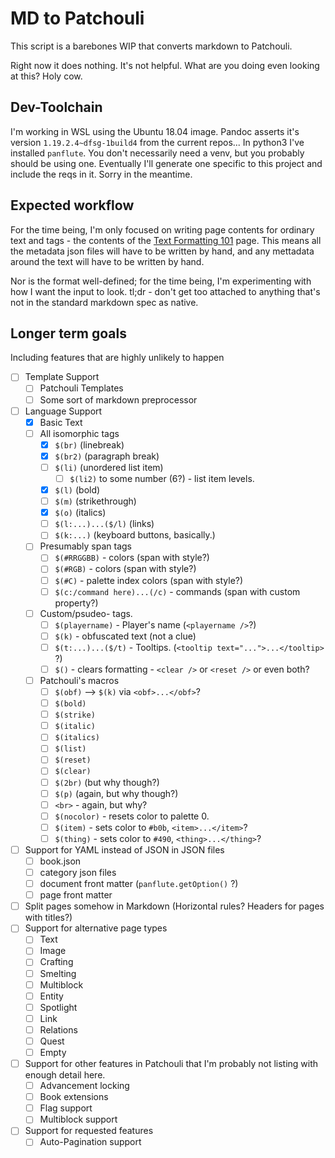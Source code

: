 MD to Patchouli
===============

This script is a barebones WIP that converts markdown to Patchouli.

Right now it does nothing. It's not helpful. What are you doing even looking at this? Holy cow.

Dev-Toolchain
-------------
I'm working in WSL using the Ubuntu 18.04 image. Pandoc asserts it's version `1.19.2.4~dfsg-1build4` from the current repos... In python3 I've installed `panflute`. You don't necessarily need a venv, but you probably should be using one. Eventually I'll generate one specific to this project and include the reqs in it. Sorry in the meantime.

Expected workflow
-----------------
For the time being, I'm only focused on writing page contents for ordinary text and tags - the contents of the [Text Formatting 101](https://github.com/Vazkii/Patchouli/wiki/Text-Formatting-101) page. This means all the metadata json files will have to be written by hand, and any mettadata around the text will have to be written by hand.

Nor is the format well-defined; for the time being, I'm experimenting with how I want the input to look. tl;dr - don't get too attached to anything that's not in the standard markdown spec as native.

Longer term goals
-----------------
Including features that are highly unlikely to happen

* [ ] Template Support
  * [ ] Patchouli Templates
  * [ ] Some sort of markdown preprocessor
* [ ] Language Support
  * [X] Basic Text
  * [ ] All isomorphic tags
    * [X] `$(br)` (linebreak)
    * [X] `$(br2)` (paragraph break)
    * [ ] `$(li)` (unordered list item)
      * [ ] `$(li2)` to some number (6?) - list item levels.
    * [X] `$(l)`  (bold)
    * [ ] `$(m)` (strikethrough)
    * [X] `$(o)` (italics)
    * [ ] `$(l:...)...($/l)` (links)
    * [ ] `$(k:...)` (keyboard buttons, basically.)
  * [ ] Presumably span tags
    * [ ] `$(#RRGGBB)` - colors (span with style?)
    * [ ] `$(#RGB)`    - colors (span with style?)
    * [ ] `$(#C)`      - palette index colors (span with style?)
	* [ ] `$(c:/command here)...(/c)` - commands (span with custom property?)
  * [ ] Custom/psudeo- tags.
    * [ ] `$(playername)` - Player's name (`<playername />`?)
    * [ ] `$(k)` - obfuscated text (not a clue)
    * [ ] `$(t:...)...($/t)` - Tooltips. (`<tooltip text="...">...</tooltip>` ?)
    * [ ] `$()` - clears formatting - `<clear />` or `<reset />` or even both?
  * [ ] Patchouli's macros
    * [ ] `$(obf)` --> `$(k)` via `<obf>...</obf>`?
    * [ ] `$(bold)`
    * [ ] `$(strike)`
    * [ ] `$(italic)`
    * [ ] `$(italics)`
    * [ ] `$(list)`
    * [ ] `$(reset)`
    * [ ] `$(clear)`
    * [ ] `$(2br)` (but why though?)
    * [ ] `$(p)` (again, but why though?)
    * [ ] `<br>` - again, but why?
    * [ ] `$(nocolor)` - resets color to palette 0.
    * [ ] `$(item)` - sets color to `#b0b`, `<item>...</item>`?
    * [ ] `$(thing)` - sets color to `#490`, `<thing>...</thing>`?
* [ ] Support for YAML instead of JSON in JSON files
  * [ ] book.json
  * [ ] category json files
  * [ ] document front matter (`panflute.getOption()` ?)
  * [ ] page front matter
* [ ] Split pages somehow in Markdown (Horizontal rules? Headers for pages with titles?)
* [ ] Support for alternative page types
  * [ ] Text
  * [ ] Image
  * [ ] Crafting
  * [ ] Smelting
  * [ ] Multiblock
  * [ ] Entity
  * [ ] Spotlight
  * [ ] Link
  * [ ] Relations
  * [ ] Quest
  * [ ] Empty
* [ ] Support for other features in Patchouli that I'm probably not listing with enough detail here.
  * [ ] Advancement locking
  * [ ] Book extensions
  * [ ] Flag support
  * [ ] Multiblock support
* [ ] Support for requested features
  * [ ] Auto-Pagination support